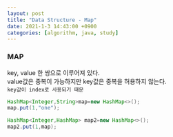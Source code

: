 ```yaml
---
layout: post
title: "Data Structure - Map"
date: 2021-1-3 14:43:00 +0900
categories: [algorithm, java, study]
---
```


### MAP

key, value 한 쌍으로 이루어져 있다. <br>
value값은 중복이 가능하지만 key값은 중복을 허용하지 않는다.<br>
`key값이 index로 사용되기 때문`

```java
HashMap<Integer,String>map=new HashMap<>();
map.put(1,"one");

HashMap<Integer,HashMap> map2=new HashMap<>();
map2.put(1,map);

```
